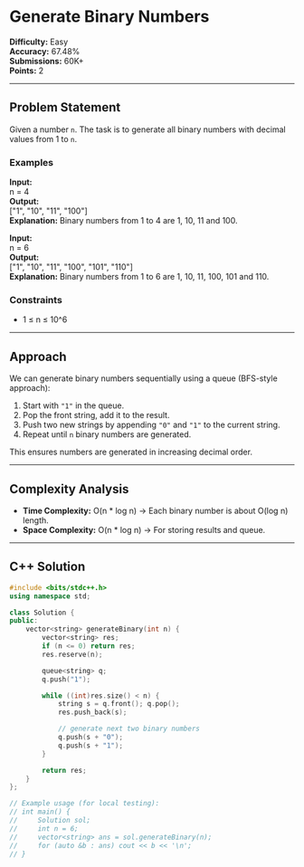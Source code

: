 # Generate Binary Numbers

**Difficulty:** Easy  
**Accuracy:** 67.48%  
**Submissions:** 60K+  
**Points:** 2  

---

## Problem Statement
Given a number `n`. The task is to generate all binary numbers with decimal values from 1 to `n`.

### Examples

**Input:**  
n = 4  
**Output:**  
["1", "10", "11", "100"]  
**Explanation:** Binary numbers from 1 to 4 are 1, 10, 11 and 100.

**Input:**  
n = 6  
**Output:**  
["1", "10", "11", "100", "101", "110"]  
**Explanation:** Binary numbers from 1 to 6 are 1, 10, 11, 100, 101 and 110.

### Constraints
- 1 ≤ n ≤ 10^6

---

## Approach
We can generate binary numbers sequentially using a queue (BFS-style approach):
1. Start with `"1"` in the queue.
2. Pop the front string, add it to the result.
3. Push two new strings by appending `"0"` and `"1"` to the current string.
4. Repeat until `n` binary numbers are generated.

This ensures numbers are generated in increasing decimal order.

---

## Complexity Analysis
- **Time Complexity:** O(n * log n) → Each binary number is about O(log n) length.
- **Space Complexity:** O(n * log n) → For storing results and queue.

---

## C++ Solution
```cpp
#include <bits/stdc++.h>
using namespace std;

class Solution {
public:
    vector<string> generateBinary(int n) {
        vector<string> res;
        if (n <= 0) return res;
        res.reserve(n);

        queue<string> q;
        q.push("1");

        while ((int)res.size() < n) {
            string s = q.front(); q.pop();
            res.push_back(s);

            // generate next two binary numbers
            q.push(s + "0");
            q.push(s + "1");
        }

        return res;
    }
};

// Example usage (for local testing):
// int main() {
//     Solution sol;
//     int n = 6;
//     vector<string> ans = sol.generateBinary(n);
//     for (auto &b : ans) cout << b << '\n';
// }
